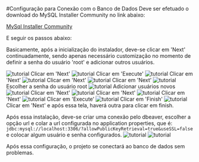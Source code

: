 #Configuração para Conexão com o Banco de Dados
Deve ser efetuado o download do MySQL Installer Community no link abaixo: 

[MySql Installer Community](https://dev.mysql.com/get/Downloads/MySQLInstaller/mysql-installer-community-8.0.36.0.msi)

E seguir os passos abaixo:

Basicamente, após a inicialização do instalador, deve-se clicar em 'Next' continuadamente, sendo apenas necessário customização no momento de definir a senha do usuário 'root' e adicionar outros usuários.

![tutorial](images/img-01.png)
Clicar em 'Next'
![tutorial](images/img-02.png)
Clicar em 'Execute'
![tutorial](images/img-03.png)
Clicar em 'Next'
![tutorial](images/img-04.png)
Clicar em 'Next'
![tutorial](images/img-05.png)
Clicar em 'Next'
![tutorial](images/img-06.png)
Escolher a senha do usuário root
![tutorial](images/img-07.png)
Adicionar usuários novos
![tutorial](images/img-08.png)
Clicar em 'Next'
![tutorial](images/img-09.png)
Clicar em 'Next'
![tutorial](images/img-10.png)
Clicar em 'Next'
![tutorial](images/img-11.png)
Clicar em 'Execute'
![tutorial](images/img-12.png)
Clicar em 'Finish'
![tutorial](images/img-13.png)
Clicar em 'Next' e após essa tela, haverá outra para clicar em finish.

Após essa instalação, deve-se criar uma conexão pelo dbeaver, escolher a opção url e colar a url configurada no application properties, que é:
`jdbc:mysql://localhost:3306/?allowPublicKeyRetrieval=true&useSSL=false` e colocar algum usuário e senha configurados.
![tutorial](images/img-14.png)
![tutorial](images/img-15.png)

Após essa configuração, o projeto se conectará ao banco de dados sem problemas.


